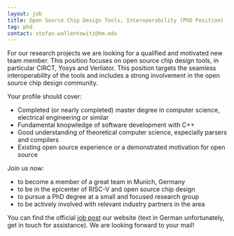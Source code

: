 ```yaml
---
layout: job
title: Open Source Chip Design Tools, Interoperability (PhD Position)
tag: phd
contact: stefan.wallentowitz@hm.edu
---
```


For our research projects we are looking for a qualified and motivated new team member. This position focuses on open source chip design tools, in particular CIRCT, Yosys and Verilator. This position targets the seamless interoperability of the tools and includes a strong involvement in the open source chip design community.

Your profile should cover:

- Completed (or nearly completed) master degree in computer science, electrical engineering or similar
- Fundamental knopwledge of software development with C++
- Good understanding of theoretical computer science, especially parsers and compilers
- Existing open source experience or a demonstrated motivation for open source

Join us now:

- to become a member of a great team in Munich, Germany
- to be in the epicenter of RISC-V and open source chip design
- to pursue a PhD degree at a small and focused research group
- to be actively involved with relevant industry partners in the area

You can find the official [job post](https://stellen.hm.edu/jobposting/86d4ffbc01b4f815a91263ce0194d20e559617ea0) our website (text in German unfortunately, get in touch for assistance). We are looking forward to your mail!